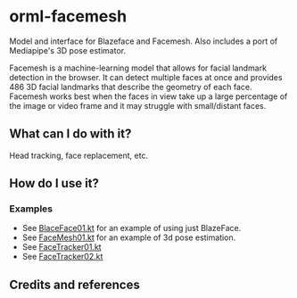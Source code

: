 # orml-facemesh

Model and interface for Blazeface and Facemesh. Also includes a port of Mediapipe's 3D pose estimator.

Facemesh is a machine-learning model that allows for facial landmark detection in the browser. It can detect multiple faces at once and provides 486 3D facial landmarks that describe the geometry of each face. Facemesh works best when the faces in view take up a large percentage of the image or video frame and it may struggle with small/distant faces.

## What can I do with it?

Head tracking, face replacement, etc.

## How do I use it?

### Examples
* See [BlaceFace01.kt](src/demo/kotlin/BlazeFace01.kt) for an example of using just BlazeFace.
* See [FaceMesh01.kt](src/demo/kotlin/FaceMesh01.kt) for an example of 3d pose estimation. 
* See [FaceTracker01.kt](src/demo/kotlin/FaceTracker01.kt)
* See [FaceTracker02.kt](src/demo/kotlin/FaceTracker01.kt)

## Credits and references
